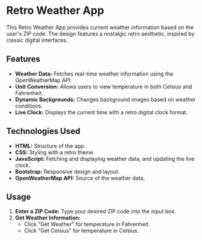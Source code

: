 # Retro Weather App

This Retro Weather App provides current weather information based on the user's ZIP code. The design features a nostalgic retro aesthetic, inspired by classic digital interfaces.

## Features

- **Weather Data:** Fetches real-time weather information using the OpenWeatherMap API.
- **Unit Conversion:** Allows users to view temperature in both Celsius and Fahrenheit.
- **Dynamic Backgrounds:** Changes background images based on weather conditions.
- **Live Clock:** Displays the current time with a retro digital clock format.

## Technologies Used

- **HTML:** Structure of the app.
- **CSS:** Styling with a retro theme.
- **JavaScript:** Fetching and displaying weather data, and updating the live clock.
- **Bootstrap:** Responsive design and layout.
- **OpenWeatherMap API:** Source of the weather data.

## Usage

1. **Enter a ZIP Code:** Type your desired ZIP code into the input box.
2. **Get Weather Information:**
   - Click "Get Weather" for temperature in Fahrenheit.
   - Click "Get Celsius" for temperature in Celsius.
